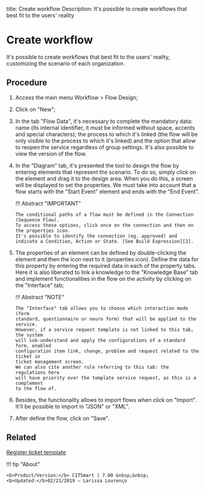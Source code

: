 title: Create workflow
Description: It's possible to create workflows that best fit to the users' reality

# Create workflow

 It's possible to create workflows that best fit to the users' reality, customizing the scenario of each organization.

Procedure
------------

1.  Access the main menu Workflow \> Flow Design;

2.  Click on "New";

3.  In the tab "Flow Data", it's necessary to complete the mandatory data: name 
    (its internal identifier, it must be informed without space, accents and special characters); the process to which it's linked (the flow will be only visible to the process to which it's linked) and the option that allow to reopen the service regardless of group settings. It's also possible to view the version of the flow.

3.  In the “Diagram” tab, it's presented the tool to design the flow by entering
    elements that represent the scenario. To do so, simply click on the element and drag it to the design area. When you do this, a screen will be displayed to set the properties. We must take into account that a flow starts with the "Start Event" element and ends with the "End Event".

    !!! Abstract "IMPORTANT"
    
        The conditional paths of a flow must be defined in the Connection (Sequence Flow). 
        To access these options, click once on the connection and then on the properties icon.
        It's possible to identify the connection (eg. approved) and indicate a Condition, Action or State. [See Build Expression][2].

4.  The properties of an element can be defined by double-clicking the element 
    and then the icon next to it (properties icon). Define the data for this
    property by entering the required data in each of the property tabs. Here it is also liberated to link a knowledge to the "Knowledge Base" tab and implement functionalities in the flow on the activity by clicking on the "Interface" tab;

    !!! Abstract "NOTE"

        The "Interface" tab allows you to choose which interaction mode (form
        standard, questionnaire or neuro form) that will be applied to the service. 
        However, if a service request template is not linked to this tab, the system 
        will sub-understand and apply the configurations of a standard form, enabled 
        configuration item link, change, problem and request related to the ticket in
        ticket management screen.  
        We can also cite another rule referring to this tab: the regulations here
        will have priority over the template service request, as this is a complement 
        to the flow of.  

5.  Besides, the functionality allows to import flows when click on "Import". It'll be
    possible to import in "JSON" or "XML".

6.  After define the flow, click on "Save".

Related
------------

[Register ticket template](/en-us/citsmart-7/platform-administration/questionnaires/ticket-template.html)

!!! tip "About"

    <b>Product/Version:</b> CITSmart | 7.00 &nbsp;&nbsp;
    <b>Updated:</b>02/21/2019 – Larissa Lourenço

[2]:/en-us/citsmart-7/workflow/configuration/expressions-creator.html
